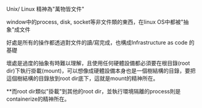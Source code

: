 Unix/ Linux 精神為"萬物皆文件"

window中的process, disk, socket等非文件類的東西，在linux OS中都被"抽象"成文件

好處是所有的操作都透過對文件的讀/寫完成，也構成Infrastructure as code 的基礎

壞處是過度的抽象有時難以理解，且使用任何硬體設備都必須要在根目錄(root dir)下執行掛載(mount)，可以想像成硬體設備本身也是一個樹結構的目錄，要把這個樹結構的目錄放到root dir底下，這就是mount的精神所在。

**而root dir類似"掛載"到其他的root dir，並執行環境隔離的process則是containerize的精神所在。

